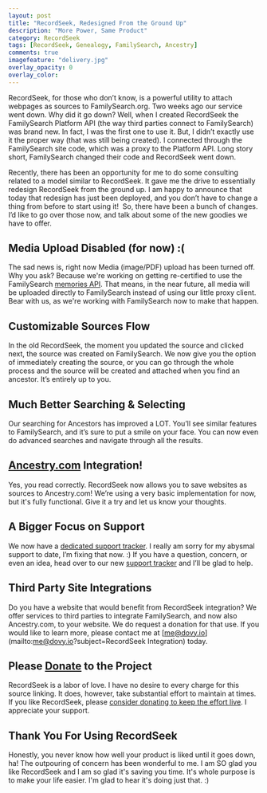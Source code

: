 ```yaml
---
layout: post
title: "RecordSeek, Redesigned From the Ground Up"
description: "More Power, Same Product"
category: RecordSeek
tags: [RecordSeek, Genealogy, FamilySearch, Ancestry]
comments: true
imagefeature: "delivery.jpg"
overlay_opacity: 0
overlay_color: 
---
```


RecordSeek, for those who don’t know, is a powerful utility to attach webpages as sources to FamilySearch.org. Two weeks ago our service went down. Why did it go down? Well, when I created RecordSeek the FamilySearch Platform API (the way third parties connect to FamilySearch) was brand new. In fact, I was the first one to use it. But, I didn’t exactly use it the proper way (that was still being created). I connected through the FamilySearch site code, which was a proxy to the Platform API. Long story short, FamilySearch changed their code and RecordSeek went down.

Recently, there has been an opportunity for me to do some consulting related to a model similar to RecordSeek. It gave me the drive to essentially redesign RecordSeek from the ground up. I am happy to announce that today that redesign has just been deployed, and you don’t have to change a thing from before to start using it!  So, there have been a bunch of changes. I’d like to go over those now, and talk about some of the new goodies we have to offer.

## Media Upload Disabled (for now)  :(
The sad news is, right now Media (image/PDF) upload has been turned off. Why you ask? Because we're working on getting re-certified to use the FamilySearch [memories API](https://familysearch.org/photos/). That means, in the near future, all media will be uploaded directly to FamilySearch instead of using our little proxy client. Bear with us, as we're working with FamilySearch now to make that happen.

## Customizable Sources Flow
In the old RecordSeek, the moment you updated the source and clicked next, the source was created on FamilySearch. We now give you the option of immediately creating the source, or you can go through the whole process and the source will be created and attached when you find an ancestor. It’s entirely up to you.

## Much Better Searching & Selecting
Our searching for Ancestors has improved a LOT. You’ll see similar features to FamilySearch, and it’s sure to put a smile on your face. You can now even do advanced searches and navigate through all the results.

## [Ancestry.com](http://ancestry.com) Integration!
Yes, you read correctly. RecordSeek now allows you to save websites as sources to Ancestry.com! We’re using a very basic implementation for now, but it's fully functional. Give it a try and let us know your thoughts.

## A Bigger Focus on Support
We now have a [dedicated support tracker](https://github.com/dovy/recordseek/issues). I really am sorry for my abysmal support to date, I’m fixing that now.  :)  If you have a question, concern, or even an idea, head over to our new [support tracker](https://github.com/dovy/recordseek/issues) and I’ll be glad to help.

## Third Party Site Integrations
Do you have a website that would benefit from RecordSeek integration? We offer services to third parties to integrate FamilySearch, and now also Ancestry.com, to your website. We do request a donation for that use. If you would like to learn more, please contact me at [me@dovy.io](mailto:me@dovy.io?subject=RecordSeek Integration) today.

## Please [Donate](https://www.paypal.com/cgi-bin/webscr?cmd=_s-xclick&hosted_button_id=TWXLZKGQZJFZY) to the Project
RecordSeek is a labor of love. I have no desire to every charge for this source linking. It does, however, take substantial effort to maintain at times. If you like RecordSeek, please [consider donating to keep the effort live](https://www.paypal.com/cgi-bin/webscr?cmd=_s-xclick&hosted_button_id=TWXLZKGQZJFZY). I appreciate your support.

## Thank You For Using RecordSeek
Honestly, you never know how well your product is liked until it goes down, ha! The outpouring of concern has been wonderful to me. I am SO glad you like RecordSeek and I am so glad it's saving you time. It's whole purpose is to make your life easier. I'm glad to hear it's doing just that.  :)
